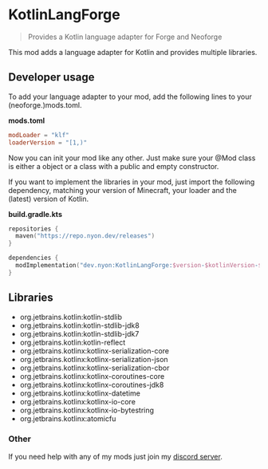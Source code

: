 # KotlinLangForge

> Provides a Kotlin language adapter for Forge and Neoforge

This mod adds a language adapter for Kotlin and provides multiple libraries.

## Developer usage
To add your language adapter to your mod, add the following lines to your 
(neoforge.)mods.toml.

**mods.toml**
```toml
modLoader = "klf"
loaderVersion = "[1,)"
```

Now you can init your mod like any other. Just make sure your @Mod class is either a object or a class with a public 
and empty constructor.

If you want to implement the libraries in your mod, just import the following dependency, 
matching your version of Minecraft, your loader and the (latest) version of Kotlin.

**build.gradle.kts**
```kotlin
repositories {
  maven("https://repo.nyon.dev/releases")
}

dependencies {
  modImplementation("dev.nyon:KotlinLangForge:$version-$kotlinVersion-$mcVersion+$loader")
}
```

## Libraries
- org.jetbrains.kotlin:kotlin-stdlib
- org.jetbrains.kotlin:kotlin-stdlib-jdk8
- org.jetbrains.kotlin:kotlin-stdlib-jdk7
- org.jetbrains.kotlin:kotlin-reflect
- org.jetbrains.kotlinx:kotlinx-serialization-core
- org.jetbrains.kotlinx:kotlinx-serialization-json
- org.jetbrains.kotlinx:kotlinx-serialization-cbor
- org.jetbrains.kotlinx:kotlinx-coroutines-core
- org.jetbrains.kotlinx:kotlinx-coroutines-jdk8
- org.jetbrains.kotlinx:kotlinx-datetime
- org.jetbrains.kotlinx:kotlinx-io-core
- org.jetbrains.kotlinx:kotlinx-io-bytestring
- org.jetbrains.kotlinx:atomicfu

### Other

If you need help with any of my mods just join my [discord server](https://nyon.dev/discord).
